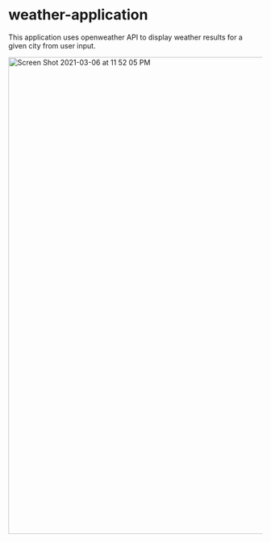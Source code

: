 # weather-application

This application uses openweather API to display weather results for a given city from user input.

<img width="946" alt="Screen Shot 2021-03-06 at 11 52 05 PM" src="https://user-images.githubusercontent.com/75767407/110229384-06146380-7ed7-11eb-9bdb-4cad1e718990.png">
